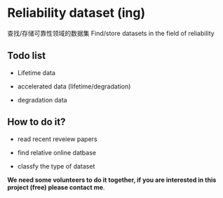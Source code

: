 # Reliability dataset (ing)


查找/存储可靠性领域的数据集 Find/store datasets in the field of reliability

## Todo list

- Lifetime data 

- accelerated data (lifetime/degradation)

- degradation data


## How to do it?

- read recent reveiew papers 

- find relative online datbase

- classfy the type of dataset 



**We need some volunteers to do it together, if you are interested in this project (free) please contact me**.
